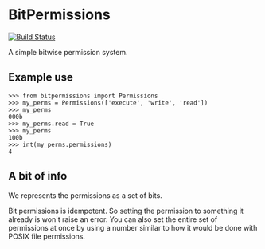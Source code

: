 # BitPermissions
[![Build Status](https://travis-ci.org/Brian-Williams/bitpermissions.svg?branch=master)](https://travis-ci.org/Brian-Williams/bitpermissions)

A simple bitwise permission system.

## Example use
```
>>> from bitpermissions import Permissions
>>> my_perms = Permissions(['execute', 'write', 'read'])
>>> my_perms
000b
>>> my_perms.read = True
>>> my_perms
100b
>>> int(my_perms.permissions)
4
```

## A bit of info
We represents the permissions as a set of bits.

Bit permissions is idempotent. So setting the permission to something it already is won't raise an error. You can also
set the entire set of permissions at once by using a number similar to how it would be done with POSIX file permissions.
